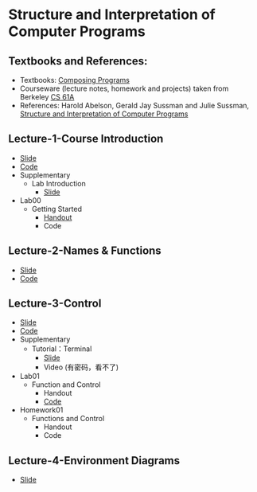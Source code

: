 # Structure and Interpretation of Computer Programs

## Textbooks and References:

* Textbooks: [Composing Programs](https://www.composingprograms.com/)
* Courseware (lecture notes, homework and projects) taken from Berkeley [CS 61A](https://cs61a.org/)
* References: Harold Abelson, Gerald Jay Sussman and Julie Sussman, [Structure and Interpretation of Computer Programs](https://mitp-content-server.mit.edu/books/content/sectbyfn/books_pres_0/6515/sicp.zip/index.html)

## Lecture-1-Course Introduction

* [Slide](.gitbook/assets/01-Intro.pptx)
* [Code](.gitbook/assets/code01.zip)
* Supplementary
  * Lab Introduction
    * [Slide](.gitbook/assets/lab00.pptx)
* Lab00
  * Getting Started
    * [Handout](handouts/lab00-getting-started/)
    * Code

## Lecture-2-Names & Functions

* [Slide](.gitbook/assets/02-Names-and-Functions.pptx)
* [Code](.gitbook/assets/code02.zip)

## Lecture-3-Control

* [Slide](.gitbook/assets/03-Control.pptx)
* [Code](.gitbook/assets/code03.zip)
* Supplementary
  * Tutorial：Terminal
    * [Slide](.gitbook/assets/terminal.pptx)
    * Video (有密码，看不了)
* Lab01
  * Function and Control
    * Handout
    * [Code](.gitbook/assets/lab01-Code.zip)
* Homework01
  * Functions and Control
    * Handout
    * Code

## Lecture-4-Environment Diagrams

* [Slide](.gitbook/assets/04-Environment-Diagrams.pptx)
